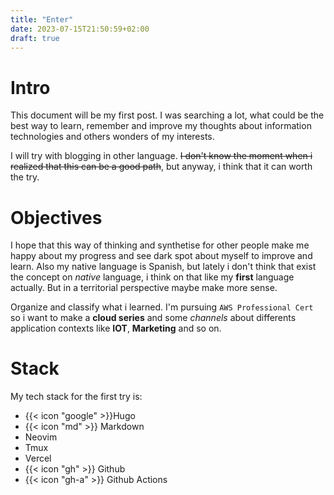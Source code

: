 ```yaml
---
title: "Enter"
date: 2023-07-15T21:50:59+02:00
draft: true
---
```

# Intro
This document will be my first post. I was searching a lot, what could be the best way to learn, remember and improve my thoughts about information technologies and others wonders of my interests. 

I will try with blogging in other language. ~~I don't know the moment when i realized that this can be a good path~~, but anyway, i think that it can worth the try.

# Objectives
I hope that this way of thinking and synthetise for other people make me happy about my progress and see dark spot about myself to improve and learn. Also my native language is Spanish, but lately i don't think that exist the concept on *native* language, i think on that like my **first** language actually. But in a territorial perspective maybe make more sense.

Organize and classify what i learned. I'm pursuing `AWS Professional Cert` so i want to make a **cloud series** and some *channels* about differents application contexts like **IOT**, **Marketing** and so on. 
# Stack
My tech stack for the first try is:
- {{< icon "google" >}}Hugo 
- {{< icon "md" >}} Markdown
- Neovim
- Tmux
- Vercel
- {{< icon "gh" >}} Github
- {{< icon "gh-a" >}} Github Actions

